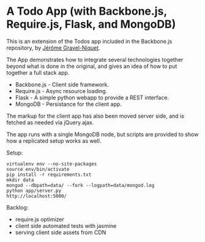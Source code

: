 # A Todo App (with Backbone.js, Require.js, Flask, and MongoDB)

This is an extension of the Todos app included in the Backbone.js repository,
by [Jérôme Gravel-Niquet](http://jgn.me/).

The App demonstrates how to integrate several technologies together beyond what is
done in the original, and gives an idea of how to put together a full stack app.

* Backbone.js - Client side framework.
* Require.js - Async resource loading.
* Flask - A simple python webapp to provide a REST interface.
* MongoDB - Persistance for the client app.

The markup for the client app has also been moved server side, and is fetched as needed
via jQuery.ajax.

The app runs with a single MongoDB node, but scripts are provided to show how a replicated
setup works as well.

Setup:

    virtualenv env --no-site-packages
    source env/bin/activate
    pip install -r requirements.txt
    mkdir data
    mongod --dbpath=data/ --fork --logpath=data/mongod.log
    python app/server.py
    http://localhost:5000/

Backlog:

* require.js optimizer
* client side automated tests with jasmine
* serving client side assets from CDN

